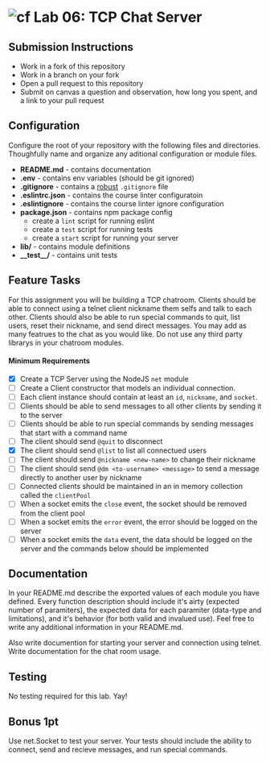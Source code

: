 ![cf](https://i.imgur.com/7v5ASc8.png) Lab 06: TCP Chat Server
======

## Submission Instructions
* Work in a fork of this repository
* Work in a branch on your fork
* Open a pull request to this repository
* Submit on canvas a question and observation, how long you spent, and a link to your pull request

## Configuration 
Configure the root of your repository with the following files and directories. Thoughfully name and organize any aditional configuration or module files.
* **README.md** - contains documentation
* **.env** - contains env variables (should be git ignored)
* **.gitignore** - contains a [robust](http://gitignore.io) `.gitignore` file 
* **.eslintrc.json** - contains the course linter configuratoin
* **.eslintignore** - contains the course linter ignore configuration
* **package.json** - contains npm package config
  * create a `lint` script for running eslint
  * create a `test` script for running tests
  * create a `start` script for running your server
* **lib/** - contains module definitions
* **\_\_test\_\_/** - contains unit tests

## Feature Tasks  
For this assignment you will be building a TCP chatroom. Clients should be able to connect using a telnet client nickname them selfs and talk to each other. Clients should also be able to run special commands to quit, list users, reset their nickname, and send direct messages. You may add as many featrues to the chat as you would like. Do not use any third party librarys in your chatroom modules.

#### Minimum Requirements 
- [x] Create a TCP Server using the NodeJS `net` module
- [ ] Create a Client constructor that models an individual connection. 
- [ ] Each client instance should contain at least an `id`, `nickname`, and `socket`.
- [ ] Clients should be able to send messages to all other clients by sending it to the server
- [ ] Clients should be able to run special commands by sending messages that start with a command name
- [ ] The client should send `@quit` to disconnect
- [x] The client should send `@list` to list all connectued users
- [ ] The client should send `@nickname <new-name>` to change their nickname
- [ ] The client should send `@dm <to-username> <message>` to  send a message directly to another user by nickname
- [ ] Connected clients should be maintained in an in memory collection called the `clientPool`
- [ ] When a socket emits the `close` event, the socket should be removed from the client pool
- [ ] When a socket emits the `error` event, the error should be logged on the server
- [ ] When a socket emits the `data` event, the data should be logged on the server and the commands below should be implemented

##  Documentation  
In your README.md describe the exported values of each module you have defined. Every function description should include it's airty (expected number of paramiters), the expected data for each paramiter (data-type and limitations), and it's behavior (for both valid and invalued use). Feel free to write any additional information in your README.md.

Also write documention for starting your server and connection using telnet. Write documentation for the chat room usage.

## Testing  
No testing required for this lab. Yay!

## Bonus 1pt
Use net.Socket to test your server. Your tests should include the ability to connect, send and recieve messages, and run special commands.
